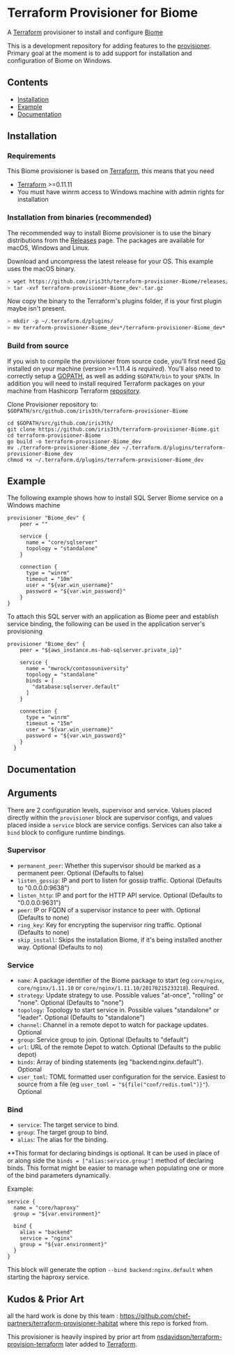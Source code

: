 
# Terraform Provisioner for Biome
A [Terraform](https://terraform.io) provisioner to install and configure [Biome](https://Biome.sh)

This is a development repository for adding features to the [provisioner](https://github.com/hashicorp/terraform/tree/master/builtin/provisioners/Biome). Primary goal at the moment is to add support for installation and configuration of Biome on Windows.

Contents
--------

* [Installation](#installation)
* [Example](#example)
* [Documentation](#documentation)


Installation
------------

### Requirements

This Biome provisioner is based on [Terraform](https://www.terraform.io), this means that you need


- [Terraform](https://www.terraform.io/downloads.html) >=0.11.11
- You must have winrm access to Windows machine with admin rights for installation

### Installation from binaries (recommended)

The recommended way to install Biome provisioner is to use the binary distributions from the [Releases](https://github.com/iris3th/terraform-provisioner-Biome/releases) page. The packages are available for macOS, Windows and Linux.

Download and uncompress the latest release for your OS. This example uses the macOS binary.

```sh
> wget https://github.com/iris3th/terraform-provisioner-Biome/releases/download/0.1/terraform-provisioner-Biome_dev_v0.1_darwin_amd64.tar.gz
> tar -xvf terraform-provisioner-Biome_dev*.tar.gz
```

Now copy the binary to the Terraform's plugins folder, if is your first plugin maybe isn't present.

```sh
> mkdir -p ~/.terraform.d/plugins/
> mv terraform-provisioner-Biome_dev*/terraform-provisioner-Biome_dev* ~/.terraform.d/plugins/
```

### Build from source

If you wish to compile the provisioner from source code, you'll first need [Go](http://www.golang.org) installed on your machine (version >=1.11.4 is *required*). You'll also need to correctly setup a [GOPATH](http://golang.org/doc/code.html#GOPATH), as well as adding `$GOPATH/bin` to your `$PATH`. In addition you will need to install required Terraform packages on your machine from Hashicorp Terraform [repository](https://github.com/hashicorp/terraform).

Clone Provisioner repository to: `$GOPATH/src/github.com/iris3th/terraform-provisioner-Biome`

```
cd $GOPATH/src/github.com/iris3th/
git clone https://github.com/iris3th/terraform-provisioner-Biome.git
cd terraform-provisioner-Biome
go build -o terraform-provisioner-Biome_dev
mv ./terraform-provisioner-Biome_dev ~/.terraform.d/plugins/terraform-provisioner-Biome_dev
chmod +x ~/.terraform.d/plugins/terraform-provisioner-Biome_dev
```


Example
--------
The following example shows how to install SQL Server Biome service on a Windows machine

```
provisioner "Biome_dev" {
    peer = ""

    service {
      name = "core/sqlserver"
      topology = "standalone"
    }

    connection {
      type = "winrm"
      timeout = "10m"
      user = "${var.win_username}"
      password = "${var.win_password}"
    }
}
```

To attach this SQL server with an application as Biome peer and establish service binding, the following can be used in the application server's provisioning

```
provisioner "Biome_dev" {
    peer = "${aws_instance.ms-hab-sqlserver.private_ip}"

    service {
      name = "mwrock/contosouniversity"
      topology = "standalone"
      binds = [
        "database:sqlserver.default"
      ]
    }

    connection {
      type = "winrm"
      timeout = "15m"
      user = "${var.win_username}"
      password = "${var.win_password}"
    }
  }
 ```

Documentation
--------
## Arguments
There are 2 configuration levels, supervisor and service.  Values placed directly within the `provisioner` block are supervisor configs, and values placed inside a `service` block are service configs.  Services can also take a `bind` block to configure runtime bindings.

### Supervisor
* `permanent_peer`: Whether this supervisor should be marked as a permanent peer. Optional (Defaults to false)
* `listen_gossip`: IP and port to listen for gossip traffic.  Optional (Defaults to "0.0.0.0:9638")
* `listen_http`: IP and port for the HTTP API service.  Optional (Defaults to "0.0.0.0:9631")
* `peer`: IP or FQDN of a supervisor instance to peer with.  Optional (Defaults to none)
* `ring_key`: Key for encrypting the supervisor ring traffic.  Optional (Defaults to none)
* `skip_install`: Skips the installation Biome, if it's being installed another way.  Optional (Defaults to no)
### Service
* `name`: A package identifier of the Biome package to start (eg `core/nginx`, `core/nginx/1.11.10` or `core/nginx/1.11.10/20170215233218`).  Required.
* `strategy`: Update strategy to use. Possible values "at-once", "rolling" or "none".  Optional (Defaults to "none")
* `topology`: Topology to start service in.  Possible values "standalone" or "leader".  Optional (Defaults to "standalone")
* `channel`: Channel in a remote depot to watch for package updates.  Optional
* `group`: Service group to join.  Optional (Defaults to "default")
* `url`: URL of the remote Depot to watch.  Optional (Defaults to the public depot)
* `binds`:  Array of binding statements (eg "backend:nginx.default").  Optional
* `user_toml`: TOML formatted user configuration for the service.  Easiest to source from a file (eg `user_toml = "${file("conf/redis.toml")}"`).  Optional

### Bind
* `service`: The target service to bind.
* `group`: The target group to bind.
* `alias`: The alias for the binding.

**This format for declaring bindings is optional.  It can be used in place of or along side the `binds = ["alias:service.group"]` method of declaring binds.  This format might be easier to manage when populating one or more of the bind parameters dynamically.

Example:
```
service {
  name = "core/haproxy"
  group = "${var.environment}"

  bind {
    alias = "backend"
    service = "nginx"
    group = "${var.environment}"
  }
}
```
This block will generate the option `--bind backend:nginx.default` when starting the haproxy service.


## Kudos & Prior Art

all the hard work is done by this team : https://github.com/chef-partners/terraform-provisioner-habitat where this repo is forked from. 

This provisioner is heavily inspired by prior art from [nsdavidson/terraform-provision-terraform](https://github.com/nsdavidson/terraform-provisioner-Biome) later added to [Terraform](https://github.com/hashicorp/terraform/pull/16280).
